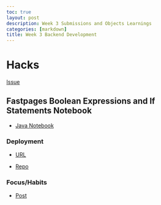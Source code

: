 ```yaml
---
toc: true
layout: post
description: Week 3 Submissions and Objects Learnings
categories: [markdown]
title: Week 3 Backend Development
---
```


# Hacks

[Issue](https://github.com/kar722/fastpages/issues/5)

## Fastpages Boolean Expressions and If Statements Notebook

- [Java Notebook](https://kar722.github.io/fastpages/2022/09/09/Java-Week-3-Notebook.html)

### Deployment

- [URL]()

- [Repo]()

### Focus/Habits
- [Post](https://kar722.github.io/fastpages/markdown/2022/09/11/Psychology-and-the-Good-Life.html)
